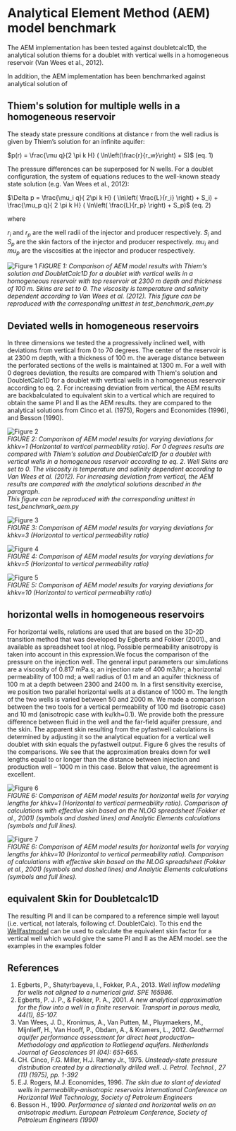 # Analytical Element Method (AEM) model benchmark


The AEM implementation has been tested against doubletcalc1D, the analytical solution thiems
for a doublet with vertical wells in a homogeneous reservoir (Van Wees et al., 2012).

In addition, the AEM implementation has been benchmarked against analytical  solution of

## Thiem's solution for multiple wells in a homogeneous reservoir

The steady state pressure conditions at distance r from the well radius is given by Thiem’s solution for an infinite aquifer:

$p(r) = \frac{\mu q}{2 \pi k H} ( \ln\left(\frac{r}{r_w}\right) + S)$  (eq. 1)

The pressure differences can be superposed for N wells. For a doublet configuration, the system of equations reduces to the well-known steady state solution (e.g. Van Wees et al., 2012):

$\Delta p = \frac{\mu_i q}{ 2\pi k H} ( \ln\left( \frac{L}{r_i} \right) + S_i) +  \frac{\mu_p q}{ 2 \pi k H} ( \ln\left( \frac{L}{r_p} \right) + S_p)$ (eq. 2)


where 

$r_i$ and $r_p$ are the well radii of the injector and producer respectively. 
$S_i$ and $S_p$ are the skin factors of the injector and producer respectively.
$mu_i$ and $mu_p$ are the viscosities at the injector and producer respectively.


![Figure 1](../../images/benchmark_DC1D_AEM_THIEMS.png)  *FIGURE 1: Comparison of AEM model results with Thiem's solution
and DoubletCalc1D for a doublet with vertical wells in a homogeneous reservoir with top reservoir at 2300 m depth and thickness of 100 m. Skins are set to 0.
The viscosity is temperature and salinity dependent according to Van Wees et al. (2012).
This figure can be reproduced with the corresponding unittest in *test_benchmark_aem.py**

## Deviated wells in homogeneous reservoirs

In three dimensions we tested the a progressively inclined well, with deviations from vertical from 0 to 70 degrees.
The center of the reservoir is at 2300 m depth, with a thickness of 100 m. the average distance between the perforated sections of the wells is maintained at 1300 m.
For a well with 0 degrees deviation, the results are compared with Thiem's solution and DoubletCalc1D for a doublet with vertical wells in a homogeneous reservoir according to eq. 2.
For increasing deviation from vertical, the AEM results are backbalculated to equivalent skin to a vertical which are required to obtain the same PI and II as the AEM results.
they are compared to the analytical solutions from Cinco et al. (1975), Rogers and Economides (1996), and Besson (1990).


![Figure 2](../../images/skin_vs_deviation1.png)  
*FIGURE 2: Comparison of AEM model results for varying deviations for khkv=1 (Horizontal to vertical permeability ratio). For 0 degrees results are compared
with Thiem's solution and DoubletCalc1D for a doublet with vertical wells in a homogeneous reservoir according to eq. 2. Well Skins are set to 0.
The viscosity is temperature and salinity dependent according to Van Wees et al. (2012). For increasing deviation from vertical, 
the AEM results are compared with the analytical solutions described in the paragraph.  
This figure can be reproduced with the corresponding unittest in *test_benchmark_aem.py**

![Figure 3](../../images/skin_vs_deviation3.png)  
*FIGURE 3: Comparison of AEM model results for varying deviations for khkv=3 (Horizontal to vertical permeability ratio)*

![Figure 4](../../images/skin_vs_deviation5.png)  
*FIGURE 4: Comparison of AEM model results for varying deviations for khkv=5 (Horizontal to vertical permeability ratio)*

![Figure 5](../../images/skin_vs_deviation10.png)  
*FIGURE 5: Comparison of AEM model results for varying deviations for khkv=10 (Horizontal to vertical permeability ratio)*

## horizontal wells in homogeneous reservoirs

For horizontal wells, relations are used that are based on the 3D-2D transition method that was developed by Egberts and Fokker (2001)., and available as spreadsheet tool at nlog. 
Possible permeability anisotropy is taken into account in this expression.We focus the comparison of the pressure on the injection well. The general input parameters our simulations are a viscosity of 0.817 mPa.s; an injection rate of 400 m3/hr; 
a horizontal permeability of 100 md; a well radius of 0.1 m and an aquifer thickness of 100 m at a depth between 2300 and 2400 m. 
In a first sensitivity exercise, we position two parallel horizontal wells at a distance of 1000 m. The length of the two wells is varied between 50 and 2000 m. 
We made a comparison between the two tools for a vertical permeability of 100 md (isotropic case) and 10 md (anisotropic case with kv/kh=0.1). 
We provide both the pressure difference between fluid in the well and the far-field aquifer pressure, and the skin. The apparent skin resulting from the pyfastwell calculations 
is determined by adjusting it so the analytical equation for a vertical well doublet with skin equals the pyfastwell output. Figure 6 gives the results of the comparisons. 
We see that the approximation breaks down for well lengths equal to or longer than the distance between injection and production well – 1000 m in this case. Below that value, the agreement is excellent. 



![Figure 6](../../images/horizontalwell_khkv1.png)  
*FIGURE 6: Comparison of AEM model results for horizontal wells for varying lengths for khkv=1  (Horizontal to vertical permeability ratio). 
Comparison of calculations with effective skin based on the NLOG spreadsheet (Fokker et al., 2001) (symbols and dashed lines) and Analytic Elements calculations (symbols and full lines).*



![Figure 7](../../images/horizontalwell_khkv10.png)  
*FIGURE 6: Comparison of AEM model results for horizontal wells for varying lengths for khkv=10  (Horizontal to vertical permeability ratio). 
Comparison of calculations with effective skin based on the NLOG spreadsheet (Fokker et al., 2001) (symbols and dashed lines) and Analytic Elements calculations (symbols and full lines).*


##  equivalent Skin for Doubletcalc1D

The resulting PI and II can be compared to a reference simple well layout (i.e. vertical, not laterals, following cf. DoubletCalc). To this end
the [Wellfastmodel](../../api/wellflow/WellFastModel.md) can be used to calculate the equivalent skin factor for a vertical well which would give the same PI and II as the AEM model.
see the examples in the examples folder

## References

1. Egberts, P., Shatyrbayeva, I., Fokker, P.A., 2013. *Well inflow modelling for wells not aligned to a numerical grid. SPE 165986.*
2. Egberts, P. J. P., & Fokker, P. A., 2001. *A new analytical approximation for the flow into a well in a finite reservoir. Transport in porous media, 44(1), 85-107.*
3. Van Wees, J. D., Kronimus, A., Van Putten, M., Pluymaekers, M., Mijnlieff, H., Van Hooff, P., Obdam, A., & Kramers, L., 2012. *Geothermal aquifer performance assessment 
for direct heat production–Methodology and application to Rotliegend aquifers. Netherlands Journal of Geosciences 91 (04): 651-665.*
4. CH. Cinco, F.G. Miller, H.J. Ramey Jr., 1975. *Unsteady-state pressure distribution created by a directionally drilled well. J. Petrol. Technol., 27 (11) (1975), pp. 1-392*
5. E.J. Rogers, M.J. Economides, 1996.  *The skin due to slant of deviated wells in permeability-anisotropic reservoirs International Conference on Horizontal Well Technology, Society of Petroleum Engineers*
6. Besson H., 1990. *Performance of slanted and horizontal wells on an anisotropic medium. European Petroleum Conference, Society of Petroleum Engineers (1990)*

